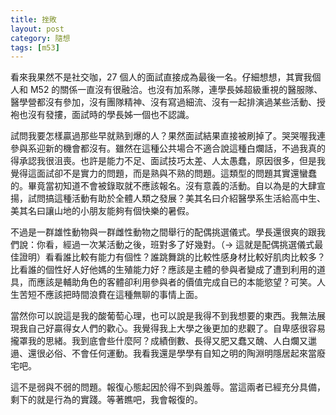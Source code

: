 ```yaml
---
title: 挫敗
layout: post
category: 隨想
tags: [m53]
---
```

看來我果然不是社交咖，27 個人的面試直接成為最後一名。仔細想想，其實我個人和 M52 的關係一直沒有很融洽。也沒有加系隊，連學長姊超級重視的醫服隊、醫學營都沒有參加，沒有團隊精神、沒有寫過細流、沒有一起排演過某些活動、授袍也沒有發摟，面試時的學長姊一個也不認識。

試問我要怎樣贏過那些早就熟到爆的人？果然面試結果直接被刷掉了。哭哭喔我連參與系迎新的機會都沒有。雖然在這種公共場合不適合說這種白爛話，不過我真的得承認我很沮喪。也許是能力不足、面試技巧太差、人太愚蠢，原因很多，但是我覺得這面試卻不是實力的問題，而是熟與不熟的問題。這類型的問題其實還蠻蠢的。畢竟當初知道不會被錄取就不應該報名。沒有意義的活動。自以為是的大肆宣揚，試問搞這種活動有助於全體人類之發展？美其名曰介紹醫學系生活給高中生、美其名曰讓山地的小朋友能夠有個快樂的暑假。

不過是一群雄性動物與一群雌性動物之間舉行的配偶挑選儀式。學長還很爽的跟我們說：你看，經過一次某活動之後，班對多了好幾對。（→ 這就是配偶挑選儀式最佳證明）看看誰比較有能力有個性？誰跳舞跳的比較性感身材比較好肌肉比較多？比看誰的個性好人好他媽的生殖能力好？應該是主體的參與者變成了遭到利用的道具，而應該是輔助角色的客體卻利用參與者的價值完成自已的本能慾望？可笑。人生苦短不應該把時間浪費在這種無聊的事情上面。
 
當然你可以說這是我的酸葡萄心理，也可以說是我得不到我想要的東西。我無法展現我自己好贏得女人們的歡心。我覺得我上大學之後更加的悲觀了。自卑感很容易攏罩我的思緒。我到底會些什麼阿？成績倒數、長得又肥又蠢又醜、人白爛又邋遢、還很必俗、不會任何運動。我看我還是學學有自知之明的陶淵明隱居起來當廢宅吧。

這不是弱與不弱的問題。報復心態起因於得不到與羞辱。當這兩者已經充分具備，剩下的就是行為的實踐。等著瞧吧，我會報復的。
